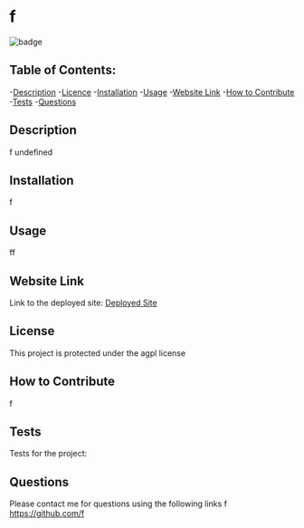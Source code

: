 # f
  ![badge](https://img.shields.io/badge/license-agpl-blue)

## Table of Contents:
-[Description](#description)
-[Licence](#licence)
-[Installation](#installation)
-[Usage](#usage)
-[Website Link](#website-link)
-[How to Contribute](#how-to-contribute)
-[Tests](#tests)
-[Questions](#questions)

## Description
f
undefined

## Installation  
f

## Usage  
ff

## Website Link
Link to the deployed site: [Deployed Site](undefined)

## License
  This project is protected under the agpl license
      

## How to Contribute
f

## Tests
Tests for the project:

## Questions
Please contact me for questions using the following links
f
https://github.com/f
